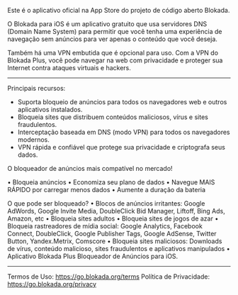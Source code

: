 Este é o aplicativo oficial na App Store do projeto de código aberto Blokada.

O Blokada para iOS é um aplicativo gratuito que usa servidores DNS (Domain Name System) para permitir que você tenha uma experiência de navegação sem anúncios para ver apenas o conteúdo que você deseja.

Também há uma VPN embutida que é opcional para uso. Com a VPN do Blokada Plus, você pode navegar na web com privacidade e proteger sua Internet contra ataques virtuais e hackers.

----

Principais recursos:

- Suporta bloqueio de anúncios para todos os navegadores web e outros aplicativos instalados.
- Bloqueia sites que distribuem conteúdos maliciosos, vírus e sites fraudulentos.
- Interceptação baseada em DNS (modo VPN) para todos os navegadores modernos.
- VPN rápida e confiável que protege sua privacidade e criptografa seus dados.

O bloqueador de anúncios mais compatível no mercado!

• Bloqueia anúncios • Economiza seu plano de dados • Navegue MAIS RÁPIDO por carregar menos dados • Aumente a duração da bateria

O que pode ser bloqueado? • Blocos de anúncios irritantes: Google AdWords, Google Invite Media, DoubleClick Bid Manager, Liftoff, Bing Ads, Amazon, etc • Bloqueia sites adultos • Bloqueia sites de jogos de azar • Bloqueia rastreadores de mídia social: Google Analytics, Facebook Connect, DoubleClick, Google Publisher Tags, Google AdSense, Twitter Button, Yandex.Metrix, Comscore • Bloqueia sites maliciosos: Downloads de vírus, conteúdo malicioso, sites fraudulentos e aplicativos manipulados • Aplicativo Blokada Plus Bloqueador de Anúncios para iOS.

----

Termos de Uso: https://go.blokada.org/terms Política de Privacidade: https://go.blokada.org/privacy
